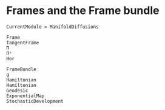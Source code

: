 # Frames and the Frame bundle

```@meta
CurrentModule = ManifoldDiffusions
```

```@docs
Frame
TangentFrame
Π
Πˣ
Hor
```

```@docs
FrameBundle
g
Hamiltonian
Hamiltonian
Geodesic
ExponentialMap
StochasticDevelopment
```
